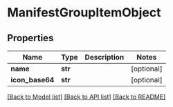 # ManifestGroupItemObject

## Properties
Name | Type | Description | Notes
------------ | ------------- | ------------- | -------------
**name** | **str** |  | [optional] 
**icon_base64** | **str** |  | [optional] 

[[Back to Model list]](../README.md#documentation-for-models) [[Back to API list]](../README.md#documentation-for-api-endpoints) [[Back to README]](../README.md)

